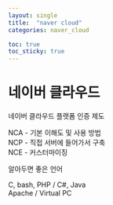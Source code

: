 ```yaml
---
layout: single
title:  "naver cloud"
categories: naver_cloud

toc: true
toc_sticky: true
---
```


# 네이버 클라우드

네이버 클라우드 플랫폼 인증 제도

NCA - 기본 이해도 및 사용 방법  
NCP -  직접 서버에 들어가서 구축  
NCE - 커스터마이징

알아두면 좋은 언어

C, bash, PHP / C#, Java  
Apache / Virtual PC